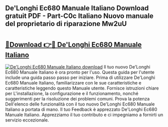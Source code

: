 ## De'Longhi Ec680 Manuale Italiano Download gratuit PDF - Part-C0c Italiano Nuovo manuale del proprietario di riparazione Mw2uU

# <h2><a href="http://dfbpdr.blite.top/?on=De%27Longhi+Ec680+Manuale+Italiano">🔗Download 👉🔴 De'Longhi Ec680 Manuale Italiano</a></h2>

[![De'Longhi Ec680 Manuale Italiano download](https://i.imgur.com/lujVjoI.png)](http://dfbpdr.blite.top/?on=De%27Longhi+Ec680+Manuale+Italiano)
Il tuo nuovo De'Longhi Ec680 Manuale Italiano è ora pronto per l'uso. Questa guida per l'utente include una guida passo passo per iniziare. Prima di utilizzare De'Longhi Ec680 Manuale Italiano, familiarizzare con le sue caratteristiche e caratteristiche leggendo questo Manuale utente. Fornisce istruzioni chiare per L'installazione, la configurazione e il funzionamento, nonché suggerimenti per la risoluzione dei problemi comuni. Prova la potenza Dell'elenco delle funzionalità con il tuo nuovo De'Longhi Ec680 Manuale Italiano a portata di mano. Il tuo Feedback è apprezzato De'Longhi Ec680 Manuale Italiano. Apprezziamo il tuo contributo e ci impegniamo a fornirti un servizio eccezionale.
